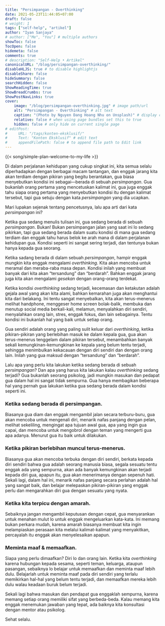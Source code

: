 ```yaml
---
title: "Persimpangan - Overthinking"
date: 2021-05-23T11:44:05+07:00
draft: false
# weight: 1
tags: ["self-help", "artikel"]
author: "Iyan Sanjaya"
# author: ["Me", "You"] # multiple authors
showToc: false
TocOpen: false
hidemeta: false
comments: true
# description: "Self-Help • Artikel"
canonicalURL: "/blog/persimpangan-overthinking/"
disableHLJS: true # to disable highlightjs
disableShare: false
hideSummary: false
searchHidden: false
ShowReadingTime: true
ShowBreadCrumbs: true
ShowPostNavLinks: true
cover:
    image: "/blog/persimpangan-overthinking.jpg" # image path/url
    alt: "Persimpangan - Overthinking" # alt text
    caption: "(Photo by Nguyen Dang Hoang Nhu on Unsplash)" # display caption under cover
    relative: false # when using page bundles set this to true
    hidden: false # only hide on current single page
# editPost:
#     URL: "/tags/konten-eksklusif/"
#     Text: "Konten Eksklusif" # edit text
#     appendFilePath: false # to append file path to Edit link
---
```

{{< song/simple-plan-welcome-to-my-life >}}

Di dalam perjalanan kehidupan yang cukup singkat ini, kita semua selalu diperhadapkan dengan berbagai macam tantangan, dan enggak jarang kita akan terdiam dengan pikiran yang begitu berantakan, gua biasa menyebutkan kondisi ini sebagai—berada di sebuah *persimpangan*. Gua bukanlah orang pertama yang mencetuskan kalimat ini, gua juga enggak tahu siapa orang pertama yang menyebutkan kondisi itu dengan kalimat tersebut, tapi gua setuju dengan kata *persimpangan* yang dia ucapkan.

Mari lupakan sejenak tentang pencetusnya, lalu apa arti dari kata *persimpangan* ini?

Ketika gua sedang menulis tulisan ini, gua sedang berada di sebuah *persimpangan*. Bukan! Bukan persimpangan jalan yang saat ini lo sedang pikirkan, tapi gua sedang berada dalam suatu kondisi di mana gua sedang terdiam dan enggak tahu harus belok ke arah mana di dalam perjalanan kehidupan gua. Kondisi seperti ini sangat sering terjadi, dan tentunya bukan hanya kepada gua seorang.

Ketika sadang berada di dalam sebuah *persimpangan*, hampir enggak mungkin kita enggak mengalami *overthinking*. Kita akan mencoba untuk meramal dan meraba-raba masa depan. Kondisi inilah yang membuat banyak dari kita akan “tersandung” dan “berdarah”. Bahkan enggak jarang juga kita akan mengalami *gesekan* dengan orang-orang terdekat.

Ketika kondisi *overthinking* sedang terjadi, kecemasan dan ketakutan adalah gejala awal yang akan kita alami, bahkan kemarahan juga akan menghantui kita dari belakang. Ini tentu sangat menyebalkan, kita akan terus-menerus melihat handphone, menggeser home screen bolak-balik, membuka dan menutup social media berkali-kali, melamun, menyalahkan diri sendiri, menyalahkan orang lain, stres, enggak fokus, dan lain sebagainya. Tentu kondisi ini bukanlah hal yang baik untuk setiap orang.

Gua sendiri adalah orang yang paling sulit keluar dari *overthinking*, ketika pikiran-pikiran yang berlebihan masuk ke dalam kepala gua, gua akan terus-menerus tenggelam dalam pikiran tersebut, menambahkan banyak sekali kemungkinan-kemungkinan ke kepala yang belum tentu terjadi, sehingga menimbulkan kekacauan dengan diri sendiri dan dengan orang lain. Inilah yang gua maksud dengan “tersandung” dan “berdarah”.

Lalu apa yang perlu kita lakukan ketika sedang berada di sebuah *persimpangan*? Dan apa yang harus kita lakukan kalau *overthinking* sedang terjadi? Gua bukanlah seorang psikolog, jadi mungkin masukan dan pedapat gua dalam hal ini sangat tidak sempurna. Gua hanya membagikan beberapa hal yang pernah gua lakukan ketika gua sedang berada dalam kondisi seperti ini.

### Ketika sedang berada di persimpangan.

Biasanya gua diam dan enggak mengambil jalan secara terburu-buru, gua akan mencoba untuk mengenali diri, menarik nafas panjang dengan pelan, melihat sekeliling, mengingat apa tujuan awal gua, apa yang ingin gua capai, dan mencoba untuk mengobrol dengan teman yang mengerti gua apa adanya. Menurut gua itu baik untuk dilakukan.

### Ketika pikiran berlebihan muncul terus-menerus.

Biasanya gua akan mencoba terbuka dengan diri sendiri, berkata kepada diri sendiri bahwa gua adalah seorang manusia biasa, segala sesuatu tentu enggak ada yang sempurna, akan ada banyak kemungkinan akan terjadi kepada diri gua, apapun itu, gua akan menerimanya dengan sepenuh hati. Sekali lagi, dalam hal ini, menarik nafas panjang secara perlahan adalah hal yang sangat baik, dan belajar melepaskan pikiran-pikiran yang enggak perlu dan mengarahkan diri gua dengan sesuatu yang nyata.

### Ketika kita terpicu dengan amarah.

Sebaiknya jangan mengambil keputusan dengan cepat, gua menyarankan untuk menahan mulut lo untuk enggak mengeluarkan kata-kata. Ini memang bukan perkara mudah, karena amarah biasanya membuat kita ingin melampiaskan perasaan kita melalui kalimat-kalimat yang menyakitkan, percayalah itu enggak akan menyelesaikan apapun.

### Meminta maaf & memaafkan.

Siapa yang perlu dimaafkan? Diri lo dan orang lain. Ketika kita *overthinking* karena hubungan kepada sesama, seperti teman, keluarga, ataupun pasangan, sebaiknya lo belajar untuk memaafkan dan meminta maaf lebih dulu. Belajarlah untuk meminta maaf pada diri sendiri yang terlalu memikirkan hal-hal yang belum tentu terjadi, dan memaafkan mereka lebih dulu walau keadaan buruk belum terjadi.

Sekali lagi bahwa masukan dan pendapat gua enggaklah sempurna, karena memang setiap orang memiliki sifat yang berbeda-beda. Kalau memang kita enggak menemukan jawaban yang tepat, ada baiknya kita konsultasi dengan mentor atau psikolog.

Sehat selalu.